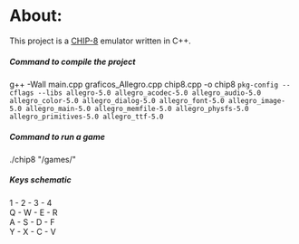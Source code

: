 # About:
This project is a [CHIP-8](https://en.wikipedia.org/wiki/CHIP-8) emulator written in C++.

##### Command to compile the project
g++ -Wall main.cpp graficos_Allegro.cpp chip8.cpp -o chip8 `pkg-config --cflags --libs allegro-5.0 allegro_acodec-5.0 allegro_audio-5.0 allegro_color-5.0 allegro_dialog-5.0 allegro_font-5.0 allegro_image-5.0 allegro_main-5.0 allegro_memfile-5.0 allegro_physfs-5.0 allegro_primitives-5.0 allegro_ttf-5.0`

##### Command to run a game 
./chip8 "/games/<game>"

##### Keys schematic

1 - 2 - 3 - 4  
Q - W - E - R  
A - S - D - F  
Y - X - C - V  


